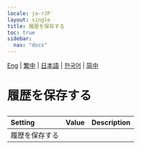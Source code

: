 ```yaml
---
locale: ja-rJP
layout: single
title: 履歴を保存する
toc: true
sidebar:
  nav: "docs"
---
```

[Eng](/dancexr/menu/2025.4/chat/save_history) | [繁中](/tw/dancexr/menu/2025.4/chat/save_history) | [日本語](/jp/dancexr/menu/2025.4/chat/save_history) | [한국어](/kr/dancexr/menu/2025.4/chat/save_history) | [简中](/zh/dancexr/menu/2025.4/chat/save_history)

# 履歴を保存する

## 

| Setting | Value | Description |
| :--- | --- | :--- |
| 履歴を保存する || 
